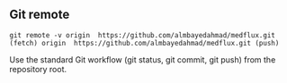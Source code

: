 
## Git remote

`
git remote -v
origin  https://github.com/almbayedahmad/medflux.git (fetch)
origin  https://github.com/almbayedahmad/medflux.git (push)
`

Use the standard Git workflow (git status, git commit, git push) from the repository root.


